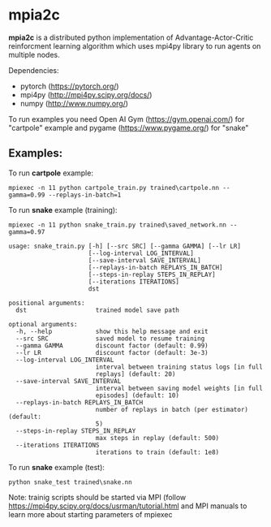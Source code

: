 mpia2c
=============

**mpia2c** is a distributed python implementation of Advantage-Actor-Critic reinforcment learning algorithm which uses mpi4py library to run 
agents on multiple nodes.

Dependencies:
 - pytorch (https://pytorch.org/)
 - mpi4py	(http://mpi4py.scipy.org/docs/)
 - numpy	(http://www.numpy.org/)
 
 To run examples you need Open AI Gym (https://gym.openai.com/) for "cartpole" example and pygame (https://www.pygame.org/) for "snake"

Examples:
-------
To run **cartpole** example:
```
mpiexec -n 11 python cartpole_train.py trained\cartpole.nn --gamma=0.99 --replays-in-batch=1
```

To run **snake** example (training):
```
mpiexec -n 11 python snake_train.py trained\saved_network.nn --gamma=0.97
```

```
usage: snake_train.py [-h] [--src SRC] [--gamma GAMMA] [--lr LR]
                      [--log-interval LOG_INTERVAL]
                      [--save-interval SAVE_INTERVAL]
                      [--replays-in-batch REPLAYS_IN_BATCH]
                      [--steps-in-replay STEPS_IN_REPLAY]
                      [--iterations ITERATIONS]
                      dst
                      
positional arguments:
  dst                   trained model save path

optional arguments:
  -h, --help            show this help message and exit
  --src SRC             saved model to resume training
  --gamma GAMMA         discount factor (default: 0.99)
  --lr LR               discount factor (default: 3e-3)
  --log-interval LOG_INTERVAL
                        interval between training status logs [in full
                        replays] (default: 20)
  --save-interval SAVE_INTERVAL
                        interval between saving model weights [in full
                        episodes] (default: 10)
  --replays-in-batch REPLAYS_IN_BATCH
                        number of replays in batch (per estimator) (default:
                        5)
  --steps-in-replay STEPS_IN_REPLAY
                        max steps in replay (default: 500)
  --iterations ITERATIONS
                        iterations to train (default: 1e8)
```                       
To run **snake** example (test): 
```
python snake_test trained\snake.nn
```
Note: trainig  scripts should be started via MPI (follow https://mpi4py.scipy.org/docs/usrman/tutorial.html and MPI manuals to learn more 
about starting parameters of mpiexec 
